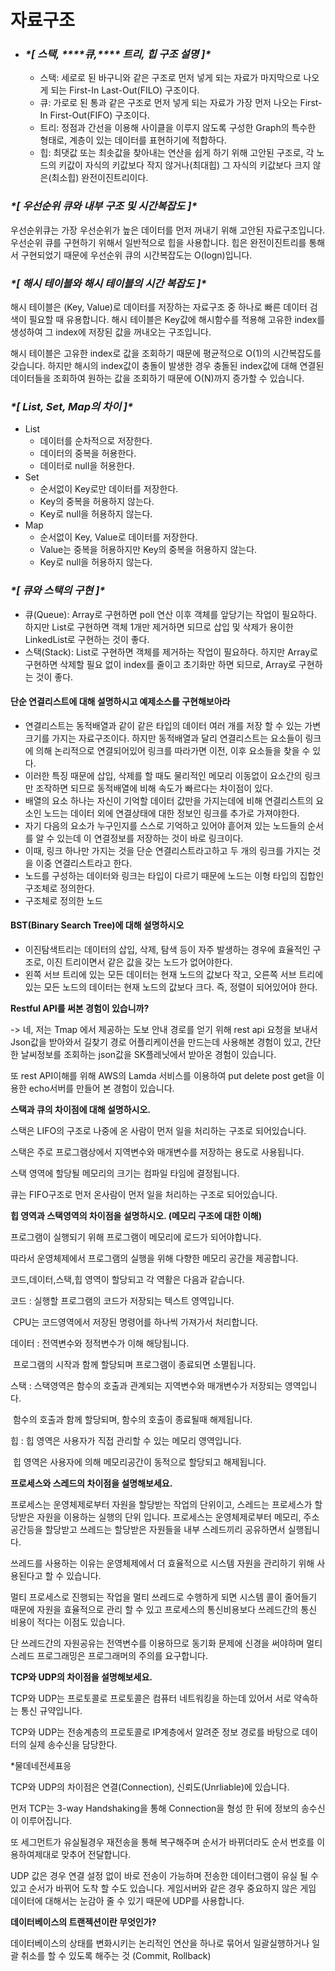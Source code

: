 # 자료구조

- ### ***\*[ 스택, \*\*\*\*큐,\*\*\*\* 트리, 힙 구조 설명 ]\****

  - 스택: 세로로 된 바구니와 같은 구조로 먼저 넣게 되는 자료가 마지막으로 나오게 되는 First-In Last-Out(FILO) 구조이다.
  - 큐: 가로로 된 통과 같은 구조로 먼저 넣게 되는 자료가 가장 먼저 나오는 First-In First-Out(FIFO) 구조이다.
  - 트리: 정점과 간선을 이용해 사이클을 이루지 않도록 구성한 Graph의 특수한 형태로, 계층이 있는 데이터를 표현하기에 적합하다.
  - 힙: 최댓값 또는 최솟값을 찾아내는 연산을 쉽게 하기 위해 고안된 구조로, 각 노드의 키값이 자식의 키값보다 작지 않거나(최대힙) 그 자식의 키값보다 크지 않은(최소힙) 완전이진트리이다.



### ***\*[ 우선순위 큐와 내부 구조 및 시간복잡도 ]\****

우선순위큐는 가장 우선순위가 높은 데이터를 먼저 꺼내기 위해 고안된 자료구조입니다. 우선순위 큐를 구현하기 위해서 일반적으로 힙을 사용합니다. 힙은 완전이진트리를 통해서 구현되었기 때문에 우선순위 큐의 시간복잡도는 O(logn)입니다.



### ***\*[ 해시 테이블와 해시 테이블의 시간 복잡도 ]\****

해시 테이블은 (Key, Value)로 데이터를 저장하는 자료구조 중 하나로 빠른 데이터 검색이 필요할 때 유용합니다. 해시 테이블은 Key값에 해시함수를 적용해 고유한 index를 생성하여 그 index에 저장된 값을 꺼내오는 구조입니다.

해시 테이블은 고유한 index로 값을 조회하기 때문에 평균적으로 O(1)의 시간복잡도를 갖습니다. 하지만 해시의 index값이 충돌이 발생한 경우 충돌된 index값에 대해 연결된 데이터들을 조회하여 원하는 값을 조회하기 때문에 O(N)까지 증가할 수 있습니다.



### ***\*[ List, Set, Map의 차이 ]\****

- List
  - 데이터를 순차적으로 저장한다.
  - 데이터의 중복을 허용한다. 
  - 데이터로 null을 허용한다.
- Set
  - 순서없이 Key로만 데이터를 저장한다.
  - Key의 중복을 허용하지 않는다.
  - Key로 null을 허용하지 않는다.
- Map
  - 순서없이 Key, Value로 데이터를 저장한다.
  - Value는 중복을 허용하지만 Key의 중복을 허용하지 않는다.
  - Key로 null을 허용하지 않는다.

 

 

### ***\*[ 큐와 스택의 구현 ]\****

- 큐(Queue): Array로 구현하면 poll 연산 이후 객체를 앞당기는 작업이 필요하다. 하지만 List로 구현하면 객체 1개만 제거하면 되므로 삽입 및 삭제가 용이한 LinkedList로 구현하는 것이 좋다.
- 스택(Stack): List로 구현하면 객체를 제거하는 작업이 필요하다. 하지만 Array로 구현하면 삭제할 필요 없이 index를 줄이고 초기화만 하면 되므로, Array로 구현하는 것이 좋다.

#### **단순 연결리스트에 대해 설명하시고 예제소스를 구현해보아라**

- 연결리스트는 동적배열과 같이 같은 타입의 데이터 여러 개를 저장 할 수 있는 가변 크기를 가지는 자료구조이다. 하지만 동적배열과 달리 연결리스트는 요소들이 링크에 의해 논리적으로 연결되어있어 링크를 따라가면 이전, 이후 요소들을 찾을 수 있다.
- 이러한 특징 때문에 삽입, 삭제를 할 때도 물리적인 메모리 이동없이 요소간의 링크만 조작하면 되므로 동적배열에 비해 속도가 빠르다는 차이점이 있다.
- 배열의 요소 하나는 자신이 기억할 데이터 값만을 가지는데에 비해 연결리스트의 요소인 노드는 데이터 외에 연결상태에 대한 정보인 링크를 추가로 가져야한다.
- 자기 다음의 요소가 누구인지를 스스로 기억하고 있어야 흩어져 있는 노드들의 순서를 알 수 있는데 이 연결정보를 저장하는 것이 바로 링크이다.
- 이때, 링크 하나만 가지는 것을 단순 연결리스트라고하고 두 개의 링크를 가지는 것을 이중 연결리스트라고 한다.
- 노드를 구성하는 데이터와 링크는 타입이 다르기 때문에 노드는 이형 타입의 집합인 구조체로 정의한다.
- 구조체로 정의한 노드

#### **BST(Binary Search Tree)에 대해 설명하시오**

- 이진탐색트리는 데이터의 삽입, 삭제, 탐색 등이 자주 발생하는 경우에 효율적인 구조로, 이진 트리이면서 같은 값을 갖는 노드가 없어야한다.
- 왼쪽 서브 트리에 있는 모든 데이터는 현재 노드의 값보다 작고, 오른쪽 서브 트리에 있는 모든 노드의 데이터는 현재 노드의 값보다 크다. 즉, 정렬이 되어있어야 한다.

**Restful API를 써본 경험이 있습니까?**

-> 네, 저는 Tmap 에서 제공하는 도보 안내 경로를 얻기 위해 rest api 요청을 보내서 Json값을 받아와서 길찾기 경로 어플리케이션을 만드는데 사용해본 경험이 있고, 간단한 날씨정보를 조회하는 json값을 SK플레닛에서 받아온 경험이 있습니다.

또 rest API이해를 위해 AWS의 Lamda 서비스를 이용하여 put delete post get을 이용한 echo서버를 만들어 본 경험이 있습니다.

**스택과 큐의 차이점에 대해 설명하시오.** 

스택은 LIFO의 구조로 나중에 온 사람이 먼저 일을 처리하는 구조로 되어있습니다.

스택은 주로 프로그램상에서 지역변수와 매개변수를 저장하는 용도로 사용됩니다.

스택 영역에 할당될 메모리의 크기는 컴파일 타임에 결정됩니다.

큐는 FIFO구조로 먼저 온사람이 먼저 일을 처리하는 구조로 되어있습니다.

**힙 영역과 스택영역의 차이점을 설명하시오. (메모리 구조에 대한 이해)**

프로그램이 실행되기 위해 프로그램이 메모리에 로드가 되어야합니다.

따라서 운영체제에서 프로그램의 실행을 위해 다향한 메모리 공간을 제공합니다.

코드,데이터,스택,힙 영역이 할당되고 각 역활은 다음과 같습니다.

코드 : 실행할 프로그램의 코드가 저장되는 텍스트 영역입니다.

​      CPU는 코드영역에서 저장된 명령어를 하나씩 가져가서 처리합니다.

데이터 : 전역변수와 정적변수가 이해 해당됩니다.

​        프로그램의 시작과 함께 할당되며 프로그램이 종료되면 소멸됩니다.

스택  : 스택영역은 함수의 호출과 관계되는 지역변수와 매개변수가 저장되는 영역입니다.

​       함수의 호출과 함께 할당되며, 함수의 호출이 종료될때 해제됩니다.

힙   : 힙 영역은 사용자가 직접 관리할 수 있는 메모리 영역입니다.

​       힙 영역은 사용자에 의해 메모리공간이 동적으로 할당되고 해제됩니다.



**프로세스와 스레드의 차이점을 설명해보세요.**

프로세스는 운영체제로부터 자원을 할당받는 작업의 단위이고, 스레드는 프로세스가 할당받은 자원을 이용하는 실행의 단위 입니다. 프로세스는 운영체제로부터 메모리, 주소공간등을 할당받고 쓰레드는 할당받은 자원들을 내부 스레드끼리 공유하면서 실행됩니다. 

쓰레드를 사용하는 이유는 운영체제에서 더 효율적으로 시스템 자원을 관리하기 위해 사용된다고 할 수 있습니다.

멀티 프로세스로 진행되는 작업을 멀티 쓰레드로 수행하게 되면 시스템 콜이 줄어들기 때문에 자원을 효율적으로 관리 할 수 있고 프로세스의 통신비용보다 쓰레드간의 통신 비용이 적다는 이점도 있습니다.

단 쓰레드간의 자원공유는 전역변수를 이용하므로 동기화 문제에 신경을 써야하며 멀티스레드 프로그래밍은 프로그래머의 주의를 요구합니다.

**TCP와 UDP의 차이점을 설명해보세요.**

TCP와 UDP는 프로토콜로 프로토콜은 컴퓨터 네트워킹을 하는데 있어서 서로 약속하는 통신 규약입니다.

TCP와 UDP는 전송계층의 프로토콜로 IP계층에서 알려준 정보 경로를 바탕으로 데이터의 실제 송수신을 담당한다.

*물데네전세표응

TCP와 UDP의 차이점은 연결(Connection), 신뢰도(Unrliable)에 있습니다.

먼저 TCP는 3-way Handshaking을 통해 Connection을 형성 한 뒤에 정보의 송수신이 이루어집니다.

또 세그먼트가 유실될경우 재전송을 통해 복구해주며 순서가 바뀌더라도 순서 번호를 이용하여제대로 맞추어 전달합니다.

UDP 값은 경우 연결 설정 없이 바로 전송이 가능하며 전송한 데이터그램이 유실 될 수 있고 순서가 바뀌어 도착 할 수도 있습니다. 게임서버와 같은 경우 중요하지 않은 게임 데이터에 대해서는 눈감아 줄 수 있기 때문에 UDP를 사용합니다.

**데이터베이스의 트랜젝션이란 무엇인가?**

데이터베이스의 상태를 변화시키는 논리적인 연산을 하나로 묶어서 일괄실행하거나 일괄 취소를 할 수 있도록 해주는 것 (Commit, Rollback)